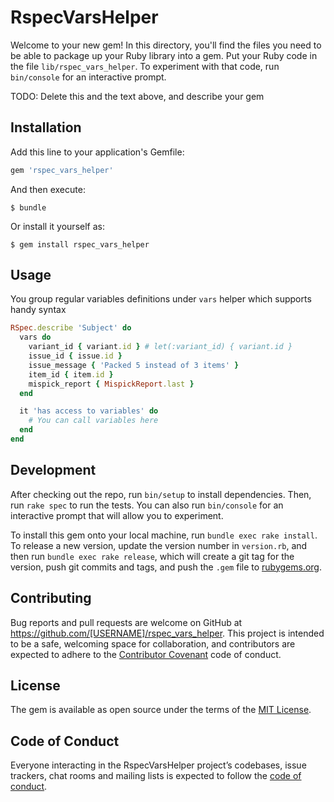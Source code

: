 # RspecVarsHelper

Welcome to your new gem! In this directory, you'll find the files you need to be able to package up your Ruby library into a gem. Put your Ruby code in the file `lib/rspec_vars_helper`. To experiment with that code, run `bin/console` for an interactive prompt.

TODO: Delete this and the text above, and describe your gem

## Installation

Add this line to your application's Gemfile:

```ruby
gem 'rspec_vars_helper'
```

And then execute:

    $ bundle

Or install it yourself as:

    $ gem install rspec_vars_helper

## Usage

You group regular variables definitions under `vars` helper which supports handy syntax

```ruby
RSpec.describe 'Subject' do
  vars do
    variant_id { variant.id } # let(:variant_id) { variant.id }
    issue_id { issue.id }
    issue_message { 'Packed 5 instead of 3 items' }
    item_id { item.id }
    mispick_report { MispickReport.last }
  end

  it 'has access to variables' do
    # You can call variables here
  end
end
```

## Development

After checking out the repo, run `bin/setup` to install dependencies. Then, run `rake spec` to run the tests. You can also run `bin/console` for an interactive prompt that will allow you to experiment.

To install this gem onto your local machine, run `bundle exec rake install`. To release a new version, update the version number in `version.rb`, and then run `bundle exec rake release`, which will create a git tag for the version, push git commits and tags, and push the `.gem` file to [rubygems.org](https://rubygems.org).

## Contributing

Bug reports and pull requests are welcome on GitHub at https://github.com/[USERNAME]/rspec_vars_helper. This project is intended to be a safe, welcoming space for collaboration, and contributors are expected to adhere to the [Contributor Covenant](http://contributor-covenant.org) code of conduct.

## License

The gem is available as open source under the terms of the [MIT License](https://opensource.org/licenses/MIT).

## Code of Conduct

Everyone interacting in the RspecVarsHelper project’s codebases, issue trackers, chat rooms and mailing lists is expected to follow the [code of conduct](https://github.com/[USERNAME]/rspec_vars_helper/blob/master/CODE_OF_CONDUCT.md).
